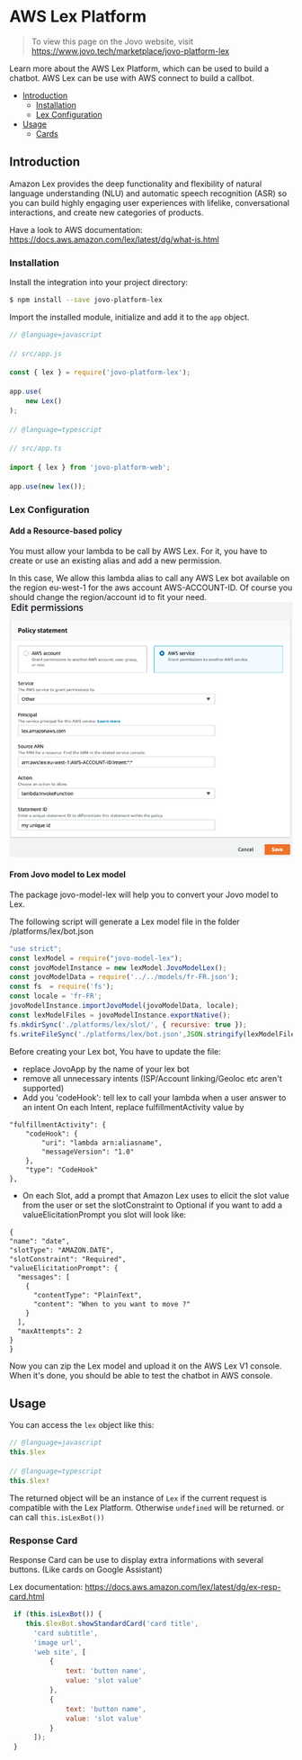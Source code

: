 # AWS Lex Platform

> To view this page on the Jovo website, visit https://www.jovo.tech/marketplace/jovo-platform-lex

Learn more about the AWS Lex Platform, which can be used to build a chatbot.
AWS Lex can be use with AWS connect to build a callbot.

* [Introduction](#introduction)
   * [Installation](#installation)
   * [Lex Configuration](#lex-configuration)
* [Usage](#usage)
   * [Cards](#cards)

## Introduction

Amazon Lex provides the deep functionality and flexibility of natural language understanding (NLU) and automatic speech recognition (ASR) so you can build highly engaging user experiences with lifelike, conversational interactions, and create new categories of products.

Have a look to AWS documentation:  https://docs.aws.amazon.com/lex/latest/dg/what-is.html


### Installation

Install the integration into your project directory:

```sh
$ npm install --save jovo-platform-lex
```

Import the installed module, initialize and add it to the `app` object.

```javascript
// @language=javascript

// src/app.js

const { lex } = require('jovo-platform-lex');

app.use(
    new Lex()
);

// @language=typescript

// src/app.ts

import { lex } from 'jovo-platform-web';

app.use(new lex());
```
### Lex Configuration

#### Add a Resource-based policy 
You must allow your lambda to be call by AWS Lex. For it, you have to create or use an existing alias and add a new permission.

In this case, We allow this lambda alias to call any AWS Lex bot available on the region eu-west-1 for the aws account AWS-ACCOUNT-ID.
Of course you should change the region/account id to fit your need.
![permission](img/permission.png?raw=true "Resource-based policy ")


#### From Jovo model to Lex model 

The package jovo-model-lex will help you to convert your Jovo model to Lex.  

The following script will generate a Lex model file in the folder /platforms/lex/bot.json
```javascript
"use strict";
const lexModel = require("jovo-model-lex");
const jovoModelInstance = new lexModel.JovoModelLex();
const jovoModelData = require('../../models/fr-FR.json');
const fs  = require('fs');
const locale = 'fr-FR';
jovoModelInstance.importJovoModel(jovoModelData, locale);
const lexModelFiles = jovoModelInstance.exportNative();
fs.mkdirSync('./platforms/lex/slot/', { recursive: true });
fs.writeFileSync('./platforms/lex/bot.json',JSON.stringify(lexModelFiles[0].content));
```

Before creating your Lex bot, You have to update the file:

* replace JovoApp by the name of your lex bot
* remove all unnecessary intents (ISP/Account linking/Geoloc etc aren't supported)
* Add you 'codeHook': tell lex to call your lambda when a user answer to an intent
On each Intent, replace fulfillmentActivity value by 
```
"fulfillmentActivity": {
    "codeHook": {
        "uri": "lambda arn:aliasname",
        "messageVersion": "1.0"
    },
    "type": "CodeHook"
},
```
    
* On each Slot, add a prompt that Amazon Lex uses to elicit the slot value from the user or set the slotConstraint to Optional
if you want to add a valueElicitationPrompt you slot will look like:
 ```
 {
 "name": "date",
 "slotType": "AMAZON.DATE",
 "slotConstraint": "Required",
 "valueElicitationPrompt": {
   "messages": [
     {
       "contentType": "PlainText",
       "content": "When to you want to move ?"
     }
   ],
   "maxAttempts": 2
 }
}
```

Now you can zip the Lex model and upload it on the AWS Lex V1 console.
When it's done, you should be able to test the chatbot in AWS console.     
    

## Usage

You can access the `lex` object like this:

```javascript
// @language=javascript
this.$lex

// @language=typescript
this.$lex!
```

The returned object will be an instance of `Lex` if the current request is compatible with the Lex Platform. Otherwise `undefined` will be returned.
or can call `this.isLexBot())` 


### Response Card
Response Card can be use to display extra informations with several buttons. (Like cards on Google Assistant)

Lex documentation: https://docs.aws.amazon.com/lex/latest/dg/ex-resp-card.html

```javascript
 if (this.isLexBot()) {
    this.$lexBot.showStandardCard('card title',
      'card subtitle',
      'image url',
      'web site', [
          {
              text: 'button name',
              value: 'slot value'
          },
          {
              text: 'button name',
              value: 'slot value'
          }
      ]);
 }  
```
